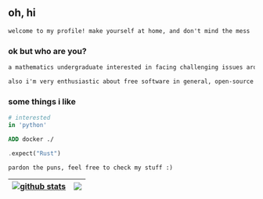 ## oh, hi

``` txt
welcome to my profile! make yourself at home, and don't mind the mess
```
### ok but who are you?

``` txt
a mathematics undergraduate interested in facing challenging issues around data
```

``` txt
also i'm very enthusiastic about free software in general, open-source and fair by extension.
```

### some things i like

``` Python
# interested
in 'python'
```
``` Dockerfile
ADD docker ./
```
``` Rust
.expect("Rust")
```
``` txt
pardon the puns, feel free to check my stuff :)
```

| <a href="https://github.com/anuraghazra/github-readme-stats"><img align="center" src="https://github-readme-stats.vercel.app/api?username=hlecco&show_icons=true&include_all_commits=true&hide_border=true&count_private=true" alt="github stats" /></a> | <a href="https://github.com/anuraghazra/github-readme-stats"><img align="center" src="https://github-readme-stats.vercel.app/api/top-langs/?username=hlecco&layout=compact&hide_border=true" /></a> |
| ------------- | ------------- |
